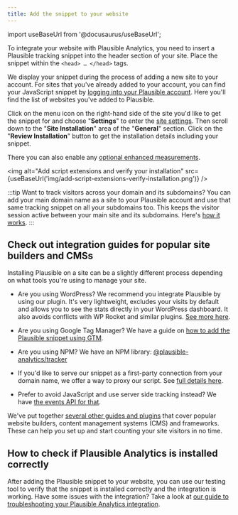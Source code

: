 ```yaml
---
title: Add the snippet to your website
---
```


import useBaseUrl from '@docusaurus/useBaseUrl';

To integrate your website with Plausible Analytics, you need to insert a Plausible tracking snippet into the header section of your site. Place the snippet within the `<head> … </head>` tags.

We display your snippet during the process of adding a new site to your account. For sites that you've already added to your account, you can find your JavaScript snippet by [logging into your Plausible account](https://plausible.io/sites). Here you'll find the list of websites you've added to Plausible.

Click on the menu icon on the right-hand side of the site you'd like to get the snippet for and choose "**Settings**" to enter the [site settings](website-settings.md). Then scroll down to the "**Site Installation**" area of the "**General**" section. Click on the "**Review Installation**" button to get the installation details including your snippet.

There you can also enable any [optional enhanced measurements](script-extensions.md).

<img alt="Add script extensions and verify your installation" src={useBaseUrl('img/add-script-extensions-verify-installation.png')} />

:::tip Want to track visitors across your domain and its subdomains?
You can add your main domain name as a site to your Plausible account and use that same tracking snippet on all your subdomains too. This keeps the visitor session active between your main site and its subdomains. Here's [how it works](subdomain-hostname-filter.md).
:::

## Check out integration guides for popular site builders and CMSs

Installing Plausible on a site can be a slightly different process depending on what tools you're using to manage your site.

* Are you using WordPress? We recommend you integrate Plausible by using our plugin. It's very lightweight, excludes your visits by default and allows you to see the stats directly in your WordPress dashboard. It also avoids conflicts with WP Rocket and similar plugins. [See more here](https://plausible.io/wordpress-analytics-plugin).

* Are you using Google Tag Manager? We have a guide on [how to add the Plausible snippet using GTM](google-tag-manager.md).

* Are you using NPM? We have an NPM library: [@plausible-analytics/tracker](https://www.npmjs.com/package/@plausible-analytics/tracker)

* If you'd like to serve our snippet as a first-party connection from your domain name, we offer a way to proxy our script. See [full details here](/proxy/introduction.md).

* Prefer to avoid JavaScript and use server side tracking instead? We have [the events API for that](events-api.md).

We've put together [several other guides and plugins](integration-guides.md) that cover popular website builders, content management systems (CMS) and frameworks. These can help you set up and start counting your site visitors in no time.

## How to check if Plausible Analytics is installed correctly

After adding the Plausible snippet to your website, you can use our testing tool to verify that the snippet is installed correctly and the integration is working. Have some issues with the integration? Take a look at [our guide to troubleshooting your Plausible Analytics integration](troubleshoot-integration.md).
